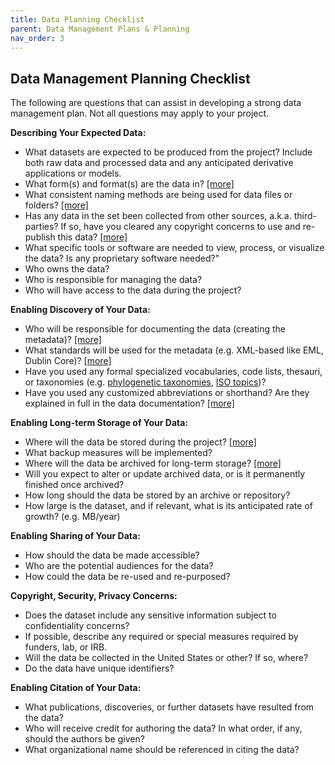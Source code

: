 ```yaml
---
title: Data Planning Checklist
parent: Data Management Plans & Planning
nav_order: 3
---
```


## Data Management Planning Checklist

The following are questions that can assist in developing a strong data
 management plan. Not all questions may apply to your project.

**Describing Your Expected Data:**

- What datasets are expected to be produced from the project? Include both raw
 data and processed data and any anticipated derivative applications or models.
- What form(s) and format(s) are the data in? [\[more\]](#formats)
- What consistent naming methods are being used for data files or folders?
 [\[more\]](#naming)
- Has any data in the set been collected from other sources, a.k.a.
 third-parties? If so, have you cleared any copyright concerns to use and
  re-publish this data? [\[more\]](#copyright_ip)
- What specific tools or software are needed to view, process, or visualize
 the data? Is any proprietary software needed?"
- Who owns the data?
- Who is responsible for managing the data?
- Who will have access to the data during the project?

**Enabling Discovery of Your Data:**

- Who will be responsible for documenting the data (creating the metadata)?
 [\[more\]](#metadata)
- What standards will be used for the metadata (e.g. XML-based like EML,
 Dublin Core)? [\[more\]](#standards)
- Have you used any formal specialized vocabularies, code lists, thesauri, or taxonomies (e.g. [phylogenetic taxonomies](http://www.ncbi.nlm.nih.gov/Taxonomy/taxonomyhome.html/index.cgi?chapter=resources),
 [ISO topics](https://marinemetadata.org/references/isotopics))?
- Have you used any customized abbreviations or shorthand? Are they explained
 in full in the data documentation? [\[more\]](#bestpractices)

**Enabling Long-term Storage of Your Data:**

- Where will the data be stored during the project? [\[more\]](#storing)
- What backup measures will be implemented?
- Where will the data be archived for long-term storage? [\[more\]](#depositing)
- Will you expect to alter or update archived data, or is it permanently
 finished once archived?
- How long should the data be stored by an archive or repository?
- How large is the dataset, and if relevant, what is its anticipated rate of
 growth? (e.g. MB/year)

**Enabling Sharing of Your Data:**

- How should the data be made accessible?
- Who are the potential audiences for the data?
- How could the data be re-used and re-purposed?

**Copyright, Security, Privacy Concerns:**

- Does the dataset include any sensitive information subject to confidentiality concerns?
- If possible, describe any required or special measures required by funders,
 lab, or IRB.
- Will the data be collected in the United States or other? If so, where?
- Do the data have unique identifiers?

**Enabling Citation of Your Data:**

- What publications, discoveries, or further datasets have resulted from the
 data?
- Who will receive credit for authoring the data? In what order, if any, should
 the authors be given?
- What organizational name should be referenced in citing the data?
